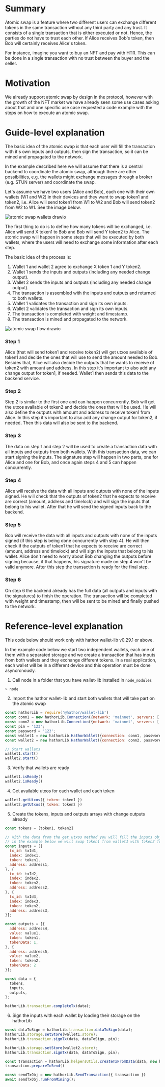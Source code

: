 # Summary
[summary]: #summary

Atomic swap is a feature where two different users can exchange different tokens in the same transaction without any third party and any trust. It consists of a single transaction that is either executed or not. Hence, the parties do not have to trust each other. If Alice receives Bob's token, then Bob will certainly receives Alice's token.

For instance, imagine you want to buy an NFT and pay with HTR. This can be done in a single transaction with no trust between the buyer and the seller.

# Motivation
[motivation]: #motivation

We already support atomic swap by design in the protocol, however with the growth of the NFT market we have already seen some use cases asking about that and one specific use case requested a code example with the steps on how to execute an atomic swap.

# Guide-level explanation
[guide-level-explanation]: #guide-level-explanation

The basic idea of the atomic swap is that each user will fill the transaction with it's own inputs and outputs, then sign the transaction, so it can be mined and propagated to the network.

In the example described here we will assume that there is a central backend to coordinate the atomic swap, although there are other possibilities, e.g. the wallets might exchange messages through a broker (e.g. STUN server) and coordinate the swap.

Let's assume we have two users (Alice and Bob), each one with their own wallets (W1 and W2) in their devices and they want to swap token1 and token2, i.e. Alice will send token1 from W1 to W2 and Bob will send token2 from W2 to W1. See the image below.

![atomic swap wallets drawio](https://user-images.githubusercontent.com/3298774/145630746-ca4c0011-2e01-4574-8143-f3c64c214f4e.png)

The first thing to do is to define how many tokens will be exchanged, i.e. Alice will send X token1 to Bob and Bob will send Y token2 to Alice. The atomic swap will happen in some steps that will be executed by both wallets, where the users will need to exchange some information after each step.

The basic idea of the process is:

1. Wallet 1 and wallet 2 agree to exchange X token 1 and Y token2.
1. Wallet 1 sends the inputs and outputs (including any needed change output).
1. Wallet 2 sends the inputs and outputs (including any needed change output).
1. The transaction is assembled with the inputs and outputs and returned to both wallets.
1. Wallet 1 validates the transaction and sign its own inputs.
1. Wallet 2 validates the transaction and sign its own inputs.
1. The transaction is completed with weight and timestamp.
1. The transaction is mined and propagated to the network.

![atomic swap flow drawio](https://user-images.githubusercontent.com/3298774/145856624-19ebd557-f160-43d5-9267-60f55e6c4f74.png)

### Step 1

Alice (that will send token1 and receive token2) will get utxos available of token1 and decide the ones that will use to send the amount needed to Bob. Besides that, Alice will also decide the outputs that he wants to receive of token2 with amount and address. In this step it's important to also add any change output for token1, if needed. Wallet1 then sends this data to the backend service.

### Step 2

Step 2 is similar to the first one and can happen concurrently. Bob will get the utxos available of token2 and decide the ones that will be used. He will also define the outputs with amount and address to receive token1 from Alice. In this step it's important to also add any change output for token2, if needed. Then this data will also be sent to the backend.

### Step 3

The data on step 1 and step 2 will be used to create a transaction data with all inputs and outputs from both wallets. With this transaction data, we can start signing the inputs. The signature step will happen in two parts, one for Alice and one for Bob, and once again steps 4 and 5 can happen concurrently.

### Step 4

Alice will receive the data with all inputs and outputs with none of the inputs signed. He will check that the outputs of token2 that he expects to receive are correct (amount, address and timelock) and will sign the inputs that belong to his wallet. After that he will send the signed inputs back to the backend.

### Step 5

Bob will receive the data with all inputs and outputs with none of the inputs signed (if this step is being done concurrently with step 4). He will then check if the outputs of token1 that he expects to receive are correct (amount, address and timelock) and will sign the inputs that belong to his wallet. Alice don't need to worry about Bob changing the outputs before signing because, if that happens, his signature made on step 4 won't be valid anymore. After this step the transaction is ready for the final step.

### Step 6

On step 6 the backend already has the full data (all outputs and inputs with the signatures) to finish the operation. The transaction will be completed with weight and timestamp, then will be sent to be mined and finally pushed to the network.


# Reference-level explanation
[reference-level-explanation]: #reference-level-explanation

This code below should work only with hathor wallet-lib v0.29.1 or above.

In the example code below we start two independent wallets, each one of them with a separated storage and we create a transaction that has inputs from both wallets and they exchange different tokens. In a real application, each wallet will be in a different device and this operation must be done asyncronously.

1. Call node in a folder that you have wallet-lib installed in `node_modules`
```bash
> node
```

2. Import the hathor wallet-lib and start both wallets that will take part on the atomic swap

```javascript
const hathorLib = require('@hathor/wallet-lib')
const conn1 = new hathorLib.Connection({network: 'mainnet', servers: ['https://node1.mainnet.hathor.network/v1a/']});
const conn2 = new hathorLib.Connection({network: 'mainnet', servers: ['https://node1.mainnet.hathor.network/v1a/']});
const pin = '123';
const password = '123';
const wallet1 = new hathorLib.HathorWallet({connection: conn1, password, pinCode: pin, seed: seed1});
const wallet2 = new hathorLib.HathorWallet({connection: conn2, password, pinCode: pin, seed: seed2});

// Start wallets
wallet1.start()
wallet2.start()
```

3. Verify that wallets are ready

```javascript
wallet1.isReady()
wallet2.isReady()
```

4. Get available utxos for each wallet and each token

```javascript
wallet1.getUtxos({ token: token1 })
wallet2.getUtxos({ token: token2 })
```

5. Create the tokens, inputs and outputs arrays with change outputs already
```javascript
const tokens = [token1, token2]

// With the data from the get utxos method you will fill the inputs objects
// in the example below we will swap token1 from wallet1 with token2 from wallet2. token1 will be sent from a single utxo and token2 will be sent from 2 utxos.
const inputs = [{
  tx_id: txId1,
  index: index1,
  token: token1,
  address: address1,
}, {
  tx_id: txId2,
  index: index2,
  token: token2,
  address: address2,
}, {
  tx_id: txId3,
  index: index3,
  token: token2,
  address: address3,
}];

const outputs = [{
  address: address4,
  value: value1,
  token: token1,
  tokenData: 1,
}, {
  address: address5,
  value: value2,
  token: token2,
  tokenData: 2
}];

const data = {
  tokens,
  inputs,
  outputs,
};

hathorLib.transaction.completeTx(data);
```

6. Sign the inputs with each wallet by loading their storage on the hathorLib

```javascript
const dataToSign = hathorLib.transaction.dataToSign(data);
hathorLib.storage.setStore(wallet1.store);
hathorLib.transaction.signTx(data, dataToSign, pin);

hathorLib.storage.setStore(wallet2.store);
hathorLib.transaction.signTx(data, dataToSign, pin);

const transaction = hathorLib.helpersUtils.createTxFromData(data, new hathorLib.Network('mainnet'));
transaction.prepareToSend()

const sendTxObj = new hathorLib.SendTransaction({ transaction })
await sendTxObj.runFromMining();
```
